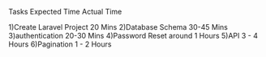 
Tasks           				Expected Time              				Actual Time

1)Create Laravel Project		20 Mins
2)Database Schema 				30-45 Mins
3)authentication				20-30 Mins
4)Password Reset				around 1 Hours
5)API							3 - 4 Hours
6)Pagination         			1 - 2 Hours

